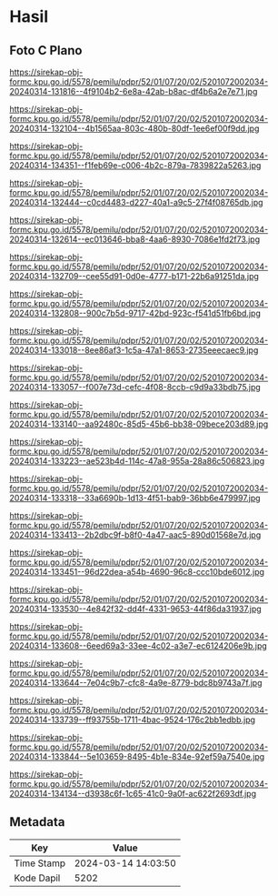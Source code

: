# Hasil

## Foto C Plano

https://sirekap-obj-formc.kpu.go.id/5578/pemilu/pdpr/52/01/07/20/02/5201072002034-20240314-131816--4f9104b2-6e8a-42ab-b8ac-df4b6a2e7e71.jpg

https://sirekap-obj-formc.kpu.go.id/5578/pemilu/pdpr/52/01/07/20/02/5201072002034-20240314-132104--4b1565aa-803c-480b-80df-1ee6ef00f9dd.jpg

https://sirekap-obj-formc.kpu.go.id/5578/pemilu/pdpr/52/01/07/20/02/5201072002034-20240314-134351--f1feb69e-c006-4b2c-879a-7839822a5263.jpg

https://sirekap-obj-formc.kpu.go.id/5578/pemilu/pdpr/52/01/07/20/02/5201072002034-20240314-132444--c0cd4483-d227-40a1-a9c5-27f4f08765db.jpg

https://sirekap-obj-formc.kpu.go.id/5578/pemilu/pdpr/52/01/07/20/02/5201072002034-20240314-132614--ec013646-bba8-4aa6-8930-7086e1fd2f73.jpg

https://sirekap-obj-formc.kpu.go.id/5578/pemilu/pdpr/52/01/07/20/02/5201072002034-20240314-132709--cee55d91-0d0e-4777-b171-22b6a91251da.jpg

https://sirekap-obj-formc.kpu.go.id/5578/pemilu/pdpr/52/01/07/20/02/5201072002034-20240314-132808--900c7b5d-9717-42bd-923c-f541d51fb6bd.jpg

https://sirekap-obj-formc.kpu.go.id/5578/pemilu/pdpr/52/01/07/20/02/5201072002034-20240314-133018--8ee86af3-1c5a-47a1-8653-2735eeecaec9.jpg

https://sirekap-obj-formc.kpu.go.id/5578/pemilu/pdpr/52/01/07/20/02/5201072002034-20240314-133057--f007e73d-cefc-4f08-8ccb-c9d9a33bdb75.jpg

https://sirekap-obj-formc.kpu.go.id/5578/pemilu/pdpr/52/01/07/20/02/5201072002034-20240314-133140--aa92480c-85d5-45b6-bb38-09bece203d89.jpg

https://sirekap-obj-formc.kpu.go.id/5578/pemilu/pdpr/52/01/07/20/02/5201072002034-20240314-133223--ae523b4d-114c-47a8-955a-28a86c506823.jpg

https://sirekap-obj-formc.kpu.go.id/5578/pemilu/pdpr/52/01/07/20/02/5201072002034-20240314-133318--33a6690b-1d13-4f51-bab9-36bb6e479997.jpg

https://sirekap-obj-formc.kpu.go.id/5578/pemilu/pdpr/52/01/07/20/02/5201072002034-20240314-133413--2b2dbc9f-b8f0-4a47-aac5-890d01568e7d.jpg

https://sirekap-obj-formc.kpu.go.id/5578/pemilu/pdpr/52/01/07/20/02/5201072002034-20240314-133451--96d22dea-a54b-4690-96c8-ccc10bde6012.jpg

https://sirekap-obj-formc.kpu.go.id/5578/pemilu/pdpr/52/01/07/20/02/5201072002034-20240314-133530--4e842f32-dd4f-4331-9653-44f86da31937.jpg

https://sirekap-obj-formc.kpu.go.id/5578/pemilu/pdpr/52/01/07/20/02/5201072002034-20240314-133608--6eed69a3-33ee-4c02-a3e7-ec6124206e9b.jpg

https://sirekap-obj-formc.kpu.go.id/5578/pemilu/pdpr/52/01/07/20/02/5201072002034-20240314-133644--7e04c9b7-cfc8-4a9e-8779-bdc8b9743a7f.jpg

https://sirekap-obj-formc.kpu.go.id/5578/pemilu/pdpr/52/01/07/20/02/5201072002034-20240314-133739--ff93755b-1711-4bac-9524-176c2bb1edbb.jpg

https://sirekap-obj-formc.kpu.go.id/5578/pemilu/pdpr/52/01/07/20/02/5201072002034-20240314-133844--5e103659-8495-4b1e-834e-92ef59a7540e.jpg

https://sirekap-obj-formc.kpu.go.id/5578/pemilu/pdpr/52/01/07/20/02/5201072002034-20240314-134134--d3938c6f-1c65-41c0-9a0f-ac622f2693df.jpg


## Metadata

| Key        | Value               |
| ---------- | ------------------- |
| Time Stamp | 2024-03-14 14:03:50 |
| Kode Dapil | 5202                |




